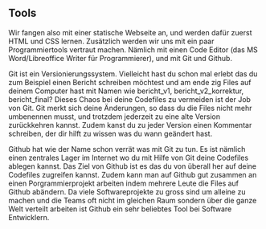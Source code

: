 ## Tools

Wir fangen also mit einer statische Webseite an, und werden dafür zuerst HTML und CSS lernen. Zusätzlich werden wir uns mit ein paar Programmiertools vertraut machen. Nämlich mit einen Code Editor \(das MS Word/Libreoffice Writer für Programmierer\), und mit Git und Github.

Git ist ein Versionierungssystem. Vielleicht hast du schon mal erlebt das du zum Beispiel einen Bericht schreiben möchtest und am ende zig Files auf deinem Computer hast mit Namen wie bericht\_v1, bericht\_v2\_korrektur, bericht\_final? Dieses Chaos bei deine Codefiles zu vermeiden ist der Job von Git. Git merkt sich deine Änderungen, so dass du die Files nicht mehr umbenennen musst, und trotzdem jederzeit zu eine alte Version zurückkehren kannst. Zudem kanst du zu jeder Version einen Kommentar schreiben, der dir hilft zu wissen was du wann geändert hast.

Github hat wie der Name schon verrät was mit Git zu tun. Es ist nämlich einen zentrales Lager im Internet wo du mit Hilfe von Git deine Codefiles ablegen kannst. Das Ziel von Github ist es das du von überall her auf deine Codefiles zugreifen kannst. Zudem kann man auf Github gut zusammen an einen Porgrammierprojekt arbeiten indem mehrere Leute die Files auf Github abändern. Da viele Softwareprojekte zu gross sind um alleine zu machen und die Teams oft nicht im gleichen Raum sondern über die ganze Welt verteilt arbeiten ist Github ein sehr beliebtes Tool bei Software Entwicklern.

